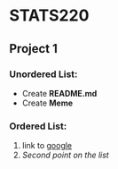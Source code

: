 # STATS220

## Project 1

### Unordered List:

- Create **README.md**
- Create **Meme**


### Ordered List:

1. link to [google](https://www.google.com/)
1. *Second point on the list*

